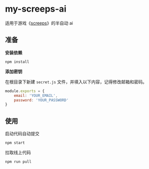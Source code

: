 # my-screeps-ai

适用于游戏《[screeps](https://screeps.com/a/#!/map/shard3)》的半自动 ai

## 准备

**安装依赖**

```
npm install
```

**添加密钥**

在根目录下新建 `secret.js` 文件，并填入以下内容，记得修改邮箱和密码。

```js
module.exports = {
    email: 'YOUR_EMAIL',
    password: 'YOUR_PASSWORD'
}
```

## 使用

启动代码自动提交

```
npm start
```

拉取线上代码

```
npm run pull
```